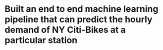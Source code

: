 # Built an end to end machine learning pipeline that can predict the hourly demand of NY Citi-Bikes at a particular station
